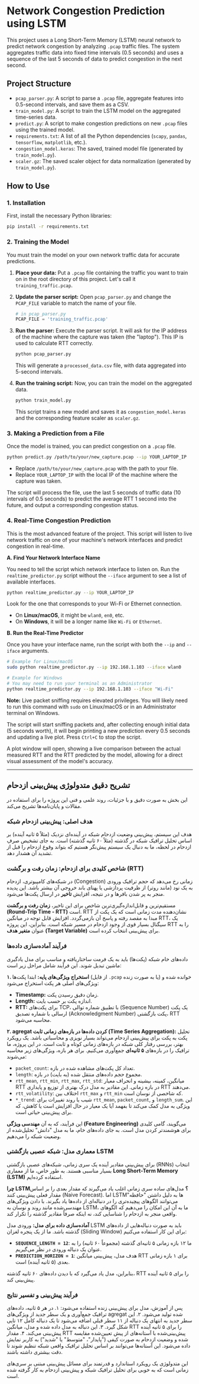 # Network Congestion Prediction using LSTM

This project uses a Long Short-Term Memory (LSTM) neural network to predict network congestion by analyzing `.pcap` traffic files. The system aggregates traffic data into fixed time intervals (0.5 seconds) and uses a sequence of the last 5 seconds of data to predict congestion in the next second.

## Project Structure

- `pcap_parser.py`: A script to parse a `.pcap` file, aggregate features into 0.5-second intervals, and save them as a CSV.
- `train_model.py`: A script to train the LSTM model on the aggregated time-series data.
- `predict.py`: A script to make congestion predictions on new `.pcap` files using the trained model.
- `requirements.txt`: A list of all the Python dependencies (`scapy`, `pandas`, `tensorflow`, `matplotlib`, etc.).
- `congestion_model.keras`: The saved, trained model file (generated by `train_model.py`).
- `scaler.gz`: The saved scaler object for data normalization (generated by `train_model.py`).

## How to Use

### 1. Installation

First, install the necessary Python libraries:

```bash
pip install -r requirements.txt
```

### 2. Training the Model

You must train the model on your own network traffic data for accurate predictions.

1.  **Place your data:** Put a `.pcap` file containing the traffic you want to train on in the root directory of this project. Let's call it `training_traffic.pcap`.

2.  **Update the parser script:** Open `pcap_parser.py` and change the `PCAP_FILE` variable to match the name of your file.

    ```python
    # in pcap_parser.py
    PCAP_FILE = 'training_traffic.pcap'
    ```

3.  **Run the parser:** Execute the parser script. It will ask for the IP address of the machine where the capture was taken (the "laptop"). This IP is used to calculate RTT correctly.

    ```bash
    python pcap_parser.py
    ```
    This will generate a `processed_data.csv` file, with data aggregated into 5-second intervals.

4.  **Run the training script:** Now, you can train the model on the aggregated data.

    ```bash
    python train_model.py
    ```
    This script trains a new model and saves it as `congestion_model.keras` and the corresponding feature scaler as `scaler.gz`.

### 3. Making a Prediction from a File

Once the model is trained, you can predict congestion on a `.pcap` file.

```bash
python predict.py /path/to/your/new_capture.pcap --ip YOUR_LAPTOP_IP
```

- Replace `/path/to/your/new_capture.pcap` with the path to your file.
- Replace `YOUR_LAPTOP_IP` with the local IP of the machine where the capture was taken.

The script will process the file, use the last 5 seconds of traffic data (10 intervals of 0.5 seconds) to predict the average RTT 1 second into the future, and output a corresponding congestion status.

### 4. Real-Time Congestion Prediction

This is the most advanced feature of the project. This script will listen to live network traffic on one of your machine's network interfaces and predict congestion in real-time.

**A. Find Your Network Interface Name**

You need to tell the script which network interface to listen on. Run the `realtime_predictor.py` script without the `--iface` argument to see a list of available interfaces.

```bash
python realtime_predictor.py --ip YOUR_LAPTOP_IP
```

Look for the one that corresponds to your Wi-Fi or Ethernet connection.
- On **Linux/macOS**, it might be `wlan0`, `en0`, etc.
- On **Windows**, it will be a longer name like `Wi-Fi` or `Ethernet`.

**B. Run the Real-Time Predictor**

Once you have your interface name, run the script with both the `--ip` and `--iface` arguments.

```bash
# Example for Linux/macOS
sudo python realtime_predictor.py --ip 192.168.1.103 --iface wlan0

# Example for Windows
# You may need to run your terminal as an Administrator
python realtime_predictor.py --ip 192.168.1.103 --iface "Wi-Fi"
```

**Note:** Live packet sniffing requires elevated privileges. You will likely need to run this command with `sudo` on Linux/macOS or in an Administrator terminal on Windows.

The script will start sniffing packets and, after collecting enough initial data (5 seconds worth), it will begin printing a new prediction every 0.5 seconds and updating a live plot. Press `Ctrl+C` to stop the script.

A plot window will open, showing a live comparison between the actual measured RTT and the RTT predicted by the model, allowing for a direct visual assessment of the model's accuracy.

---

## تشریح دقیق متدولوژی پیش‌بینی ازدحام

این بخش به صورت دقیق و با جزئیات، روند علمی و فنی این پروژه را برای استفاده در مقالات و پایان‌نامه‌ها تشریح می‌کند.

### هدف اصلی: پیش‌بینی ازدحام شبکه

هدف این سیستم، پیش‌بینی وضعیت ازدحام شبکه در آینده‌ای نزدیک (مثلاً ۵ ثانیه آینده) بر اساس تحلیل ترافیک شبکه در گذشته (مثلاً ۶۰ ثانیه گذشته) است. به جای تشخیص صرفِ ازدحام در لحظه، ما به دنبال یک سیستم پیش‌نگر هستیم که بتواند وقوع ازدحام را قبل از تشدید آن هشدار دهد.

### شاخص کلیدی برای ازدحام: زمان رفت و برگشت (RTT)

در شبکه‌های کامپیوتری، ازدحام (Congestion) زمانی رخ می‌دهد که حجم ترافیک ورودی به یک نود (مانند روتر) از ظرفیت پردازشی یا پهنای باند خروجی آن بیشتر باشد. این پدیده منجر به پر شدن بافرها و در نتیجه، افزایش **تاخیر** در ارسال پکت‌ها می‌شود.

مستقیم‌ترین و قابل‌اندازه‌گیری‌ترین شاخص برای این تاخیر، **زمان رفت و برگشت (Round-Trip Time - RTT)** است. RTT نشان‌دهنده مدت زمانی است که یک پکت از مبدا به مقصد رفته و پاسخ آن بازمی‌گردد. افزایش قابل توجه در میانگین RTT، یک سیگنال بسیار قوی از وجود ازدحام در مسیر شبکه است. بنابراین، این پروژه RTT را به عنوان **متغیر هدف (Target Variable)** برای پیش‌بینی انتخاب کرده است.

### فرآیند آماده‌سازی داده‌ها

داده‌های خام شبکه (پکت‌ها) باید به یک فرمت ساختاریافته و مناسب برای مدل یادگیری ماشین تبدیل شوند. این فرآیند شامل مراحل زیر است:

**۱. استخراج ویژگی‌های پایه:**
ابتدا پکت‌ها (از فایل `.pcap` یا به صورت زنده) خوانده شده و ویژگی‌های اصلی هر پکت استخراج می‌شود:
- **Timestamp:** زمان دقیق رسیدن پکت.
- **Length:** اندازه پکت بر حسب بایت.
- **RTT:** برای پکت‌های TCP، با تطبیق شماره توالی (Sequence Number) یک پکت ارسالی با شماره تصدیق (Acknowledgment Number) پکت بازگشتی، RTT محاسبه می‌شود.

**۲. agregat کردن داده‌ها در بازه‌های زمانی ثابت (Time Series Aggregation):**
تحلیل پکت به پکت برای پیش‌بینی ازدحام می‌تواند بسیار نویزی و محاسباتی باشد. یک رویکرد بهتر، بررسی رفتار کلی شبکه در بازه‌های زمانی کوتاه و ثابت است. در این پروژه، ما ترافیک را در بازه‌های **۵ ثانیه‌ای** جمع‌آوری می‌کنیم. برای هر بازه، ویژگی‌های زیر محاسبه می‌شوند:
- `packet_count`: تعداد کل پکت‌های مشاهده شده در بازه.
- `length`: مجموع حجم داده‌های منتقل شده (به بایت) در بازه.
- `rtt_mean`, `rtt_min`, `rtt_max`, `rtt_std`: میانگین، کمینه، بیشینه و انحراف معیار RTT در بازه زمانی. این مقادیر به مدل درک بهتری از توزیع و پایداری RTT می‌دهند.
- `rtt_volatility`: اختلاف بین `rtt_max` و `rtt_min` که شاخصی از نوسان است.
- `*_trend`: شیب یا روند تغییرات برای `rtt_mean`, `packet_count`, و `length_sum`. این ویژگی به مدل کمک می‌کند تا بفهمد آیا یک معیار در حال افزایش است یا کاهش، که برای پیش‌بینی حیاتی است.

این فرآیند، که به آن **مهندسی ویژگی (Feature Engineering)** می‌گویند، گامی کلیدی برای هوشمندتر کردن مدل است. به جای داده‌های خام، ما به مدل "دانش" تحلیل‌شده از وضعیت شبکه را می‌دهیم.

### معماری مدل: شبکه عصبی بازگشتی LSTM

برای پیش‌بینی مقادیر آینده یک سری زمانی، شبکه‌های عصبی بازگشتی (RNNs) انتخاب بسیار مناسبی هستند. به طور خاص، ما از معماری **Long Short-Term Memory (LSTM)** استفاده کرده‌ایم.

**چرا LSTM؟**
مدل‌های ساده سری زمانی اغلب یاد می‌گیرند که مقدار بعدی را بر اساس مقدار فعلی پیش‌بینی کنند (Naive Forecast). اما LSTMها به دلیل داشتن "حافظه" می‌توانند الگوهای پیچیده‌تری را در دنباله‌ای از داده‌ها یاد بگیرند. با دادن ویژگی‌های مهندسی‌شده مانند روند و نوسان به LSTM، ما به آن این امکان را می‌دهیم که الگوهای واقعی منجر به ازدحام را شناسایی کند، نه اینکه صرفاً مقادیر گذشته را تکرار کند.

**آماده‌سازی داده برای مدل:**
ورودی مدل LSTM باید به صورت دنباله‌هایی از داده‌های گذشته باشد. ما از یک پنجره لغزان (Sliding Window) برای این کار استفاده می‌کنیم:
- **`SEQUENCE_LENGTH = 12`**: ما ۱۲ بازه زمانی ۵ ثانیه‌ای گذشته (مجموعاً ۶۰ ثانیه) را به عنوان یک دنباله ورودی در نظر می‌گیریم.
- **`PREDICTION_HORIZON = 1`**: هدف مدل، پیش‌بینی میانگین RTT برای ۱ بازه زمانی بعدی (۵ ثانیه آینده) است.

بنابراین، مدل یاد می‌گیرد که با دیدن داده‌های ۶۰ ثانیه گذشته، RTT را برای ۵ ثانیه آینده پیش‌بینی کند.

### فرآیند پیش‌بینی و تفسیر نتایج

پس از آموزش، مدل برای پیش‌بینی زنده استفاده می‌شود:
۱. در هر ۵ ثانیه، داده‌های ترافیک جمع‌آوری و یک سطر جدید از ویژگی‌های agregat شده تولید می‌شود.
۲. این سطر جدید به انتهای یک دنباله از ۱۱ سطر قبلی اضافه می‌شود تا یک دنباله کامل ۱۲ تایی شکل گیرد.
۳. این دنباله به مدل داده شده و مدل، میانگین RTT را برای ۵ ثانیه آینده پیش‌بینی می‌کند.
۴. مقدار RTT پیش‌بینی‌شده با آستانه‌های از پیش تعیین‌شده مقایسه شده و وضعیت ازدحام به صورت کیفی ("پایدار"، "متوسط" یا "شدید") به کاربر نمایش داده می‌شود. این آستانه‌ها می‌توانند بر اساس تحلیل ترافیک واقعی شبکه تنظیم شوند تا دقت بیشتری داشته باشند.

این متدولوژی یک رویکرد استاندارد و قدرتمند برای مسائل پیش‌بینی مبتنی بر سری‌های زمانی است که به خوبی برای تحلیل ترافیک شبکه و پیش‌بینی ازدحام به کار گرفته شده است.
